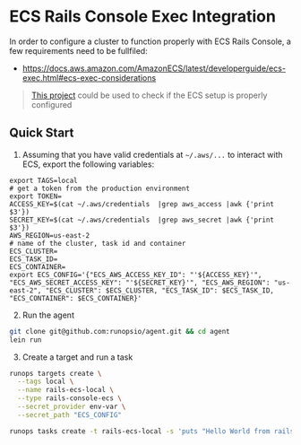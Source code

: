 # ECS Rails Console Exec Integration

In order to configure a cluster to function properly with ECS Rails Console, a few requirements need to be fullfiled:

- https://docs.aws.amazon.com/AmazonECS/latest/developerguide/ecs-exec.html#ecs-exec-considerations

> [This project](https://github.com/aws-containers/amazon-ecs-exec-checker) could be used to check if the ECS setup is properly configured

## Quick Start

1. Assuming that you have valid credentials at `~/.aws/...` to interact with ECS, export the following variables:

```env
export TAGS=local
# get a token from the production environment
export TOKEN=
ACCESS_KEY=$(cat ~/.aws/credentials  |grep aws_access |awk {'print $3'})
SECRET_KEY=$(cat ~/.aws/credentials  |grep aws_secret |awk {'print $3'})
AWS_REGION=us-east-2
# name of the cluster, task id and container
ECS_CLUSTER=
ECS_TASK_ID=
ECS_CONTAINER=
export ECS_CONFIG='{"ECS_AWS_ACCESS_KEY_ID": "'${ACCESS_KEY}'", "ECS_AWS_SECRET_ACCESS_KEY": "'${SECRET_KEY}'", "ECS_AWS_REGION": "us-east-2", "ECS_CLUSTER": $ECS_CLUSTER, "ECS_TASK_ID": $ECS_TASK_ID, "ECS_CONTAINER": $ECS_CONTAINER}'
```

2. Run the agent

```sh
git clone git@github.com:runopsio/agent.git && cd agent
lein run
```

3. Create a target and run a task

```sh
runops targets create \
  --tags local \
  --name rails-ecs-local \
  --type rails-console-ecs \
  --secret_provider env-var \
  --secret_path "ECS_CONFIG"

runops tasks create -t rails-ecs-local -s 'puts "Hello World from rails ecs console"'
```
